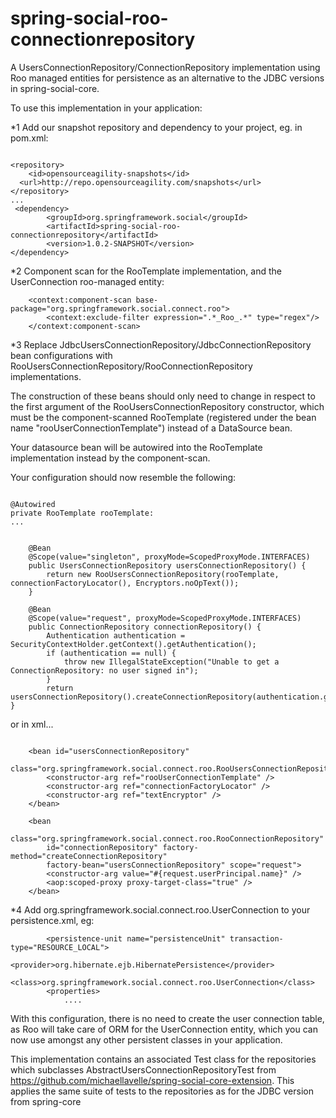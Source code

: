 spring-social-roo-connectionrepository
======================================

A UsersConnectionRepository/ConnectionRepository implementation using Roo managed entities for persistence
as an alternative to the JDBC versions in spring-social-core.

To use this implementation in your application:

*1 Add our snapshot repository and dependency to your project, eg. in pom.xml:

```

<repository>
    <id>opensourceagility-snapshots</id>
  <url>http://repo.opensourceagility.com/snapshots</url>
</repository>
...
 <dependency>
        <groupId>org.springframework.social</groupId>
        <artifactId>spring-social-roo-connectionrepository</artifactId>
	    <version>1.0.2-SNAPSHOT</version>
</dependency>

```

*2 Component scan for the RooTemplate implementation, and the UserConnection roo-managed entity:

```
    <context:component-scan base-package="org.springframework.social.connect.roo">
        <context:exclude-filter expression=".*_Roo_.*" type="regex"/>
    </context:component-scan>
```

*3 Replace JdbcUsersConnectionRepository/JdbcConnectionRepository bean configurations with 
RooUsersConnectionRepository/RooConnectionRepository implementations.  

The construction of these beans should only need to change in respect to the first argument of the
RooUsersConnectionRepository constructor, which must be the component-scanned RooTemplate (registered under the bean name
"rooUserConnectionTemplate") instead of a DataSource bean.

Your datasource bean will be autowired into the RooTemplate implementation instead by the component-scan.

Your configuration should now resemble the following:

```

@Autowired 
private RooTemplate rooTemplate:
...


    @Bean
    @Scope(value="singleton", proxyMode=ScopedProxyMode.INTERFACES) 
	public UsersConnectionRepository usersConnectionRepository() {
		return new RooUsersConnectionRepository(rooTemplate, connectionFactoryLocator(), Encryptors.noOpText());
	}

	@Bean
	@Scope(value="request", proxyMode=ScopedProxyMode.INTERFACES)	
	public ConnectionRepository connectionRepository() {
		Authentication authentication = SecurityContextHolder.getContext().getAuthentication();
		if (authentication == null) {
			throw new IllegalStateException("Unable to get a ConnectionRepository: no user signed in");
		}
		return usersConnectionRepository().createConnectionRepository(authentication.getName());
}

```

or in xml...

```

    <bean id="usersConnectionRepository"
    	class="org.springframework.social.connect.roo.RooUsersConnectionRepository">
		<constructor-arg ref="rooUserConnectionTemplate" />
		<constructor-arg ref="connectionFactoryLocator" />
		<constructor-arg ref="textEncryptor" />
    </bean>

	<bean
		class="org.springframework.social.connect.roo.RooConnectionRepository"
		id="connectionRepository" factory-method="createConnectionRepository"
		factory-bean="usersConnectionRepository" scope="request">
		<constructor-arg value="#{request.userPrincipal.name}" />
		<aop:scoped-proxy proxy-target-class="true" />
	</bean>
```

*4  Add <class>org.springframework.social.connect.roo.UserConnection</class> to your persistence.xml, eg:

```
        <persistence-unit name="persistenceUnit" transaction-type="RESOURCE_LOCAL">
            <provider>org.hibernate.ejb.HibernatePersistence</provider>
            <class>org.springframework.social.connect.roo.UserConnection</class>
        <properties>
            ....

```

With this configuration, there is no need to create the user connection table, as Roo will take care of
ORM for the UserConnection entity, which you can now use amongst any other persistent classes in your application.

This implementation contains an associated Test class for the repositories which subclasses AbstractUsersConnectionRepositoryTest
from https://github.com/michaellavelle/spring-social-core-extension.   This applies the same suite of tests to the
repositories as for the JDBC version from spring-core




